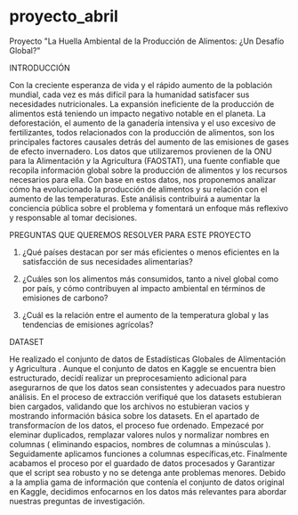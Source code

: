 # proyecto_abril
Proyecto "La Huella Ambiental de la Producción de Alimentos: ¿Un Desafío Global?"

INTRODUCCIÓN

Con la creciente esperanza de vida y el rápido aumento de la población mundial, cada vez es más difícil para la humanidad satisfacer sus necesidades nutricionales. La expansión ineficiente de la producción de alimentos está teniendo un impacto negativo notable en el planeta. La deforestación, el aumento de la ganadería intensiva y el uso excesivo de fertilizantes, todos relacionados con la producción de alimentos, son los principales factores causales detrás del aumento de las emisiones de gases de efecto invernadero. Los datos que utilizaremos provienen de la ONU para la Alimentación y la Agricultura (FAOSTAT), una fuente confiable que recopila información global sobre la producción de alimentos y los recursos necesarios para ella. Con base en estos datos, nos proponemos analizar cómo ha evolucionado la producción de alimentos y su relación con el aumento de las temperaturas. Este análisis contribuirá a aumentar la conciencia pública sobre el problema y fomentará un enfoque más reflexivo y responsable al tomar decisiones.




PREGUNTAS QUE QUEREMOS RESOLVER PARA ESTE PROYECTO




1. ¿Qué países destacan por ser más eficientes o menos eficientes en la satisfacción de sus necesidades alimentarias?
   
2. ¿Cuáles son los alimentos más consumidos, tanto a nivel global como por país, y cómo contribuyen al impacto ambiental en términos de emisiones de carbono?

   
3. ¿Cuál es la relación entre el aumento de la temperatura global y las tendencias de emisiones agrícolas?






DATASET

He realizado el conjunto de datos de Estadísticas Globales de Alimentación y Agricultura .
Aunque el conjunto de datos en Kaggle se encuentra bien estructurado, decidí realizar un preprocesamiento adicional para asegurarnos de que los datos sean consistentes y adecuados para nuestro análisis. 
En el proceso de extracción verifiqué que los datasets estubieran bien cargados, validando que los archivos no estubieran vacios y mostrando información básica sobre los datasets.
En el apartado de transformacíon de los datos, el proceso fue ordenado. Empezacé por eleminar duplicados, remplazar valores nulos y normalizar nombres en columnas ( eliminando espacios, nombres de columnas a minúsculas ). Seguidamente aplicamos funciones a columnas específicas,etc. Finalmente acabamos el proceso por el guardado de datos procesados y Garantizar que el script sea robusto y no se detenga ante problemas menores.
Debido a la amplia gama de información que contenía el conjunto de datos original en Kaggle, decidimos enfocarnos en los datos más relevantes para abordar nuestras preguntas de investigación.




